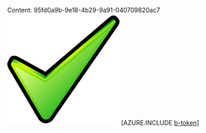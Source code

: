 Content: 95fd0a9b-9e18-4b29-9a91-040709820ac7![image](a472ff69-607e-4c2a-8af4-153615c698ac.png)
[AZURE.INCLUDE [b-token](c4e53ec8-223c-45d5-86c7-242c64d705e5.md)]
